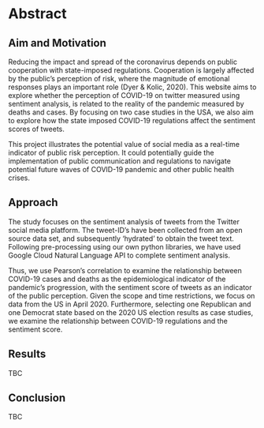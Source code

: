 # Abstract

## Aim and Motivation
Reducing the impact and spread of the coronavirus depends on public cooperation with state-imposed regulations. Cooperation is largely affected by the public’s perception of risk, where the magnitude of emotional responses plays an important role (Dyer & Kolic, 2020). This website aims to explore whether the perception of COVID-19 on twitter measured using sentiment analysis, is related to the reality of the pandemic measured by deaths and cases. By focusing on two case studies in the USA, we also aim to explore how the state imposed COVID-19 regulations affect the sentiment scores of tweets.

This project illustrates the potential value of social media as a real-time indicator of public risk perception. It could potentially guide the implementation of public communication and regulations to navigate potential future waves of COVID-19 pandemic and other public health crises.

## Approach
The study focuses on the sentiment analysis of tweets from the Twitter social media platform. The tweet-ID’s have been collected from an open source data set, and subsequently ‘hydrated’ to obtain the tweet text. Following pre-processing using our own python libraries, we have used Google Cloud Natural Language API to complete sentiment analysis.

Thus, we use Pearson’s correlation to examine the relationship between COVID-19 cases and deaths as the epidemiological indicator of the pandemic’s progression, with the sentiment score of tweets as an indicator of the public perception. Given the scope and time restrictions, we focus on data from the US in April 2020. Furthermore, selecting one Republican and one Democrat state based on the 2020 US election results as case studies, we examine the relationship between COVID-19 regulations and the sentiment score.

## Results
TBC

## Conclusion
TBC
